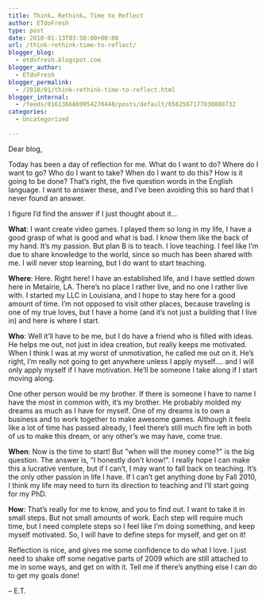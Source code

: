 ```yaml
---
title: Think… Rethink… Time to Reflect
author: ETdoFresh
type: post
date: 2010-01-13T03:58:00+00:00
url: /think-rethink-time-to-reflect/
blogger_blog:
  - etdofresh.blogspot.com
blogger_author:
  - ETdoFresh
blogger_permalink:
  - /2010/01/think-rethink-time-to-reflect.html
blogger_internal:
  - /feeds/8161366669954270448/posts/default/6562567177830888732
categories:
  - Uncategorized

---
```

Dear blog,

Today has been a day of reflection for me. What do I want to do? Where do I want to go? Who do I want to take? When do I want to do this? How is it going to be done? That&#8217;s right, the five question words in the English language. I want to answer these, and I&#8217;ve been avoiding this so hard that I never found an answer.

I figure I&#8217;d find the answer if I just thought about it&#8230;

**What**: I want create video games. I played them so long in my life, I have a good grasp of what is good and what is bad. I know them like the back of my hand. It&#8217;s my passion. But plan B is to teach. I love teaching. I feel like I&#8217;m due to share knowledge to the world, since so much has been shared with me. I will never stop learning, but I do want to start teaching.

**Where**: Here. Right here! I have an established life, and I have settled down here in Metairie, LA. There&#8217;s no place I rather live, and no one I rather live with. I started my LLC in Louisiana, and I hope to stay here for a good amount of time. I&#8217;m not opposed to visit other places, because traveling is one of my true loves, but I have a home (and it&#8217;s not just a building that I live in) and here is where I start.

**Who**: Well it&#8217;ll have to be me, but I do have a friend who is filled with ideas. He helps me out, not just in idea creation, but really keeps me motivated. When I think I was at my worst of unmotivation, he called me out on it. He&#8217;s right, I&#8217;m really not going to get anywhere unless I apply myself&#8230;. and I will only apply myself if I have motivation. He&#8217;ll be someone I take along if I start moving along.

One other person would be my brother. If there is someone I have to name I have the most in common with, it&#8217;s my brother. He probably molded my dreams as much as I have for myself. One of my dreams is to own a business and to work together to make awesome games. Although it feels like a lot of time has passed already, I feel there&#8217;s still much fire left in both of us to make this dream, or any other&#8217;s we may have, come true.

**When**: Now is the time to start! But "when will the money come?" is the big question. The answer is, "I honestly don&#8217;t know!". I really hope I can make this a lucrative venture, but if I can&#8217;t, I may want to fall back on teaching. It&#8217;s the only other passion in life I have. If I can&#8217;t get anything done by Fall 2010, I think my life may need to turn its direction to teaching and I&#8217;ll start going for my PhD.

**How**: That&#8217;s really for me to know, and you to find out. I want to take it in small steps. But not small amounts of work. Each step will require much time, but I need complete steps so I feel like I&#8217;m doing something, and keep myself motivated. So, I will have to define steps for myself, and get on it!

Reflection is nice, and gives me some confidence to do what I love. I just need to shake off some negative parts of 2009 which are still attached to me in some ways, and get on with it. Tell me if there&#8217;s anything else I can do to get my goals done!

&#8211; E.T.